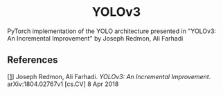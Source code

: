 

<!--
mlpi  
title: YOLOv3: An Incremental Improvement
category: Architectures/Convolutional Neural Networks
images:
-->


<h1 align="center">YOLOv3</h1>
           
PyTorch implementation of the YOLO architecture presented in "YOLOv3: An Incremental Improvement" by Joseph Redmon, Ali Farhadi


## References
[[1](https://arxiv.org/abs/1804.02767v1)] Joseph Redmon, Ali Farhadi. _YOLOv3: An Incremental Improvement_. arXiv:1804.02767v1 [cs.CV] 8 Apr 2018
